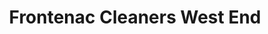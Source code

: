 ---
title: "Frontenac Cleaners West End"
url: /saint-louis/frontenac-cleaners-west-end/
shop: laundry
---